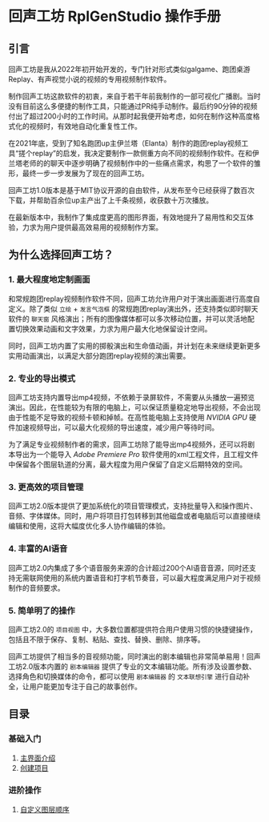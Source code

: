 # 回声工坊 RplGenStudio 操作手册

## 引言

回声工坊是我从2022年初开始开发的，专门针对形式类似galgame、跑团桌游Replay、有声视觉小说的视频的专用视频制作软件。

制作回声工坊这款软件的初衷，来自于若干年前我制作的一部可视化广播剧。当时没有目前这么多便捷的制作工具，只能通过PR纯手动制作。最后约90分钟的视频付出了超过200小时的工作时间。从那时起我便开始考虑，如何在制作这种高度格式化的视频时，有效地自动化重复性工作。

在2021年底，受到了知名跑团up主伊兰塔（Elanta）制作的跑团replay视频工具“搓个replay”的启发，我决定要制作一款侧重方向不同的视频制作软件。在和伊兰塔老师的的聊天中逐步明确了视频制作中的一些痛点需求，构思了一个软件的雏形，最终一步一步发展为了现在的回声工坊。

回声工坊1.0版本是基于MIT协议开源的自由软件，从发布至今已经获得了数百次下载，并帮助百余位up主产出了上千条视频，收获数十万次播放。

在最新版本中，我制作了集成度更高的图形界面，有效地提升了易用性和交互体验，力求为用户提供最高效易用的视频制作方案。

## 为什么选择回声工坊？

### 1. 最大程度地定制画面

和常规跑团replay视频制作软件不同，回声工坊允许用户对于演出画面进行高度自定义。除了类似 `立绘` + `发言气泡框` 的常规跑团replay演出外，还支持类似即时聊天软件的 `聊天窗` 风格演出；所有的图像媒体都可以多次移动位置，并可以灵活地配置切换效果动画和文字效果，力求为用户最大化地保留设计空间。

同时，回声工坊内置了实用的掷骰演出和生命值动画，并计划在未来继续更新更多实用动画演出，以满足大部分跑团replay视频的演出需要。

### 2. 专业的导出模式

回声工坊支持内置导出mp4视频，不依赖于录屏软件，不需要从头播放一遍预览演出。因此，在性能较为有限的电脑上，可以保证质量稳定地导出视频，不会出现由于性能不足导致的视频卡顿和掉帧。在高性能电脑上支持使用 *NVIDIA GPU* 硬件加速视频导出，可以最大化视频的导出速度，减少用户等待时间。

为了满足专业视频制作者的需求，回声工坊除了能导出mp4视频外，还可以将剧本导出为一个能导入 *Adobe Premiere Pro* 软件使用的xml工程文件，且工程文件中保留各个图层轨道的分离，最大程度为用户保留了自定义后期特效的空间。

### 3. 更高效的项目管理

回声工坊2.0版本提供了更加系统化的项目管理模式，支持批量导入和操作图片、音频、字体媒体。同时，用户将项目打包转移到其他磁盘或者电脑后可以直接继续编辑和使用，这将大幅度优化多人协作编辑的体验。

### 4. 丰富的AI语音

回声工坊2.0内集成了多个语音服务来源的合计超过200个AI语音音源，同时还支持无需联网使用的系统内置语音和打字机节奏音，可以最大程度满足用户对于视频制作的音频要求。

### 5. 简单明了的操作

回声工坊2.0的 `项目视图` 中，大多数位置都提供符合用户使用习惯的快捷键操作，包括且不限于保存、复制、粘贴、查找、替换、删除、排序等。

回声工坊提供了相当多的音视频功能，同时演出的剧本编辑也非常简单易用！回声工坊2.0版本内置的 `剧本编辑器` 提供了专业的文本编辑功能。所有涉及设置参数、选择角色和切换媒体的命令，都可以使用 `剧本编辑器` 的 `文本联想引擎` 进行自动补全，让用户能更加专注于自己的故事创作。

## 目录

### 基础入门

1. [主界面介绍](./B-01-01.md)
2. [创建项目](./B-01-02.md)

### 进阶操作

1. [自定义图层顺序](./A-01-01.md)